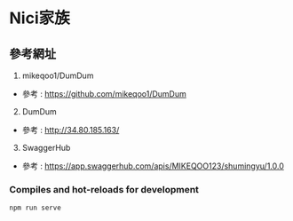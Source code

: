 # Nici家族

## 參考網址

1. mikeqoo1/DumDum
- 參考 : https://github.com/mikeqoo1/DumDum

2. DumDum
- 參考 : http://34.80.185.163/

3. SwaggerHub
- 參考 : https://app.swaggerhub.com/apis/MIKEQOO123/shumingyu/1.0.0

### Compiles and hot-reloads for development
```
npm run serve
```
